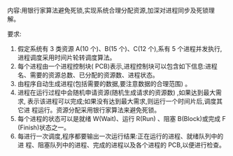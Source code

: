 内容:用银行家算法避免死锁,实现系统合理分配资源,加深对进程同步及死锁理
解。

要求:
1. 假定系统有 3 类资源 A(10 个)、B(15 个)、C(12 个),系有 5 个进程并发执行,
进程调度采用时间片轮转调度算法。
2. 每个进程由一个进程控制块( PCB)表示,进程控制块可以包含如下信息:进程
名、需要的资源总数、已分配的资源数、进程状态。
3. 由程序自动生成进程(包括需要的数据,要注意数据的合理范围)
。
4. 进程在运行过程中会随机申请资源(随机生成请求的资源数)
,如果达到最大需求,
表示该进程可以完成;如果没有达到最大需求,则运行一个时间片后,调度其它进
程运行。资源分配采用银行家算法来避免死锁。
5. 每个进程的状态可以是就绪 W(Wait)、运行 R(Run)
、阻塞 B(Block)或完成 F
(Finish)状态之一。
6. 每进行一次调度,程序都要输出一次运行结果:正在运行的进程、就绪队列中的进
程、阻塞队列中的进程、完成的进程以及各个进程的 PCB,以便进行检查。
